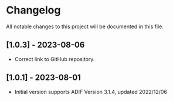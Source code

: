 # Changelog

All notable changes to this project will be documented in this file.

## [1.0.3] - 2023-08-06

- Correct link to GitHub repository.

## [1.0.1] - 2023-08-01

- Initial version supports ADIF Version 3.1.4, updated 2022/12/06
